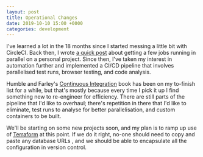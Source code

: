 ```yaml
---
layout: post
title: Operational Changes
date: 2019-10-10 15:00 +0000
categories: development
---
```


I've learned a lot in the 18 months since I started messing a little bit with CircleCI. Back then, I wrote [a quick
post](/devops/2018/03/08/circle-ci-workflows.html) about getting a few jobs running in parallel on a personal project.
Since then, I've taken my interest in automation further and implemented a CI/CD pipeline that involves parallelised
test runs, browser testing, and code analysis.

Humble and Farley's [Continuous
Integration](https://www.amazon.co.uk/Continuous-Delivery-Deployment-Automation-Addison-Wesley/dp/0321601912) book has
been on my to-finish list for a while, but that's mostly because every time I pick it up I find something new to
re-engineer for efficiency. There are still parts of the pipeline that I'd like to overhaul; there's repetition in there
that I'd like to eliminate, test runs to analyse for better parallelisation, and custom containers to be built.

We'll be starting on some new projects soon, and my plan is to ramp up use of [Terraform](https://www.terraform.io) at
this point. If we do it right, no-one should need to copy and paste any database URLs , and we should
be able to encapsulate all the configuration in version control.
